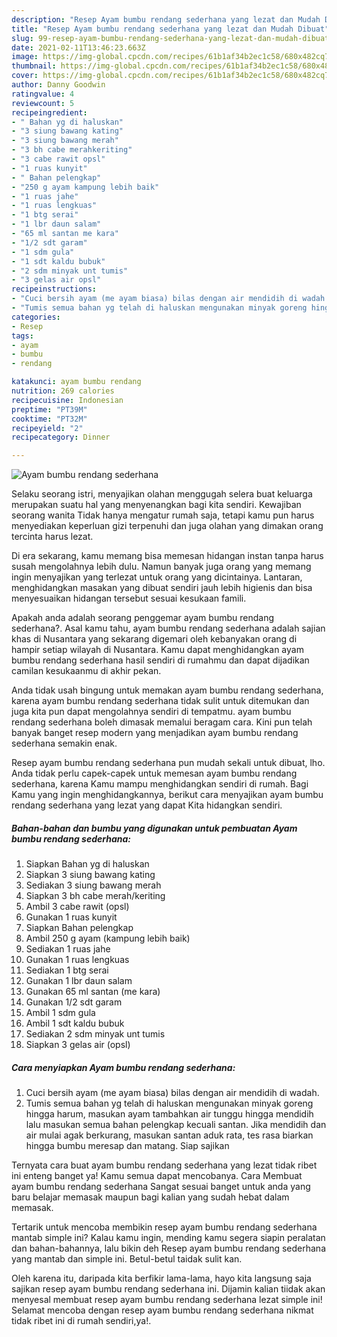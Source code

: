 ```yaml
---
description: "Resep Ayam bumbu rendang sederhana yang lezat dan Mudah Dibuat"
title: "Resep Ayam bumbu rendang sederhana yang lezat dan Mudah Dibuat"
slug: 99-resep-ayam-bumbu-rendang-sederhana-yang-lezat-dan-mudah-dibuat
date: 2021-02-11T13:46:23.663Z
image: https://img-global.cpcdn.com/recipes/61b1af34b2ec1c58/680x482cq70/ayam-bumbu-rendang-sederhana-foto-resep-utama.jpg
thumbnail: https://img-global.cpcdn.com/recipes/61b1af34b2ec1c58/680x482cq70/ayam-bumbu-rendang-sederhana-foto-resep-utama.jpg
cover: https://img-global.cpcdn.com/recipes/61b1af34b2ec1c58/680x482cq70/ayam-bumbu-rendang-sederhana-foto-resep-utama.jpg
author: Danny Goodwin
ratingvalue: 4
reviewcount: 5
recipeingredient:
- " Bahan yg di haluskan"
- "3 siung bawang kating"
- "3 siung bawang merah"
- "3 bh cabe merahkeriting"
- "3 cabe rawit opsl"
- "1 ruas kunyit"
- " Bahan pelengkap"
- "250 g ayam kampung lebih baik"
- "1 ruas jahe"
- "1 ruas lengkuas"
- "1 btg serai"
- "1 lbr daun salam"
- "65 ml santan me kara"
- "1/2 sdt garam"
- "1 sdm gula"
- "1 sdt kaldu bubuk"
- "2 sdm minyak unt tumis"
- "3 gelas air opsl"
recipeinstructions:
- "Cuci bersih ayam (me ayam biasa) bilas dengan air mendidih di wadah."
- "Tumis semua bahan yg telah di haluskan mengunakan minyak goreng hingga harum, masukan ayam tambahkan air tunggu hingga mendidih lalu masukan semua bahan pelengkap kecuali santan. Jika mendidih dan air mulai agak berkurang, masukan santan aduk rata, tes rasa biarkan hingga bumbu meresap dan matang. Siap sajikan"
categories:
- Resep
tags:
- ayam
- bumbu
- rendang

katakunci: ayam bumbu rendang 
nutrition: 269 calories
recipecuisine: Indonesian
preptime: "PT39M"
cooktime: "PT32M"
recipeyield: "2"
recipecategory: Dinner

---
```



![Ayam bumbu rendang sederhana](https://img-global.cpcdn.com/recipes/61b1af34b2ec1c58/680x482cq70/ayam-bumbu-rendang-sederhana-foto-resep-utama.jpg)

Selaku seorang istri, menyajikan olahan menggugah selera buat keluarga merupakan suatu hal yang menyenangkan bagi kita sendiri. Kewajiban seorang  wanita Tidak hanya mengatur rumah saja, tetapi kamu pun harus menyediakan keperluan gizi terpenuhi dan juga olahan yang dimakan orang tercinta harus lezat.

Di era  sekarang, kamu memang bisa memesan hidangan instan tanpa harus susah mengolahnya lebih dulu. Namun banyak juga orang yang memang ingin menyajikan yang terlezat untuk orang yang dicintainya. Lantaran, menghidangkan masakan yang dibuat sendiri jauh lebih higienis dan bisa menyesuaikan hidangan tersebut sesuai kesukaan famili. 



Apakah anda adalah seorang penggemar ayam bumbu rendang sederhana?. Asal kamu tahu, ayam bumbu rendang sederhana adalah sajian khas di Nusantara yang sekarang digemari oleh kebanyakan orang di hampir setiap wilayah di Nusantara. Kamu dapat menghidangkan ayam bumbu rendang sederhana hasil sendiri di rumahmu dan dapat dijadikan camilan kesukaanmu di akhir pekan.

Anda tidak usah bingung untuk memakan ayam bumbu rendang sederhana, karena ayam bumbu rendang sederhana tidak sulit untuk ditemukan dan juga kita pun dapat mengolahnya sendiri di tempatmu. ayam bumbu rendang sederhana boleh dimasak memalui beragam cara. Kini pun telah banyak banget resep modern yang menjadikan ayam bumbu rendang sederhana semakin enak.

Resep ayam bumbu rendang sederhana pun mudah sekali untuk dibuat, lho. Anda tidak perlu capek-capek untuk memesan ayam bumbu rendang sederhana, karena Kamu mampu menghidangkan sendiri di rumah. Bagi Kamu yang ingin menghidangkannya, berikut cara menyajikan ayam bumbu rendang sederhana yang lezat yang dapat Kita hidangkan sendiri.

<!--inarticleads1-->

##### Bahan-bahan dan bumbu yang digunakan untuk pembuatan Ayam bumbu rendang sederhana:

1. Siapkan  Bahan yg di haluskan
1. Siapkan 3 siung bawang kating
1. Sediakan 3 siung bawang merah
1. Siapkan 3 bh cabe merah/keriting
1. Ambil 3 cabe rawit (opsl)
1. Gunakan 1 ruas kunyit
1. Siapkan  Bahan pelengkap
1. Ambil 250 g ayam (kampung lebih baik)
1. Sediakan 1 ruas jahe
1. Gunakan 1 ruas lengkuas
1. Sediakan 1 btg serai
1. Gunakan 1 lbr daun salam
1. Gunakan 65 ml santan (me kara)
1. Gunakan 1/2 sdt garam
1. Ambil 1 sdm gula
1. Ambil 1 sdt kaldu bubuk
1. Sediakan 2 sdm minyak unt tumis
1. Siapkan 3 gelas air (opsl)




<!--inarticleads2-->

##### Cara menyiapkan Ayam bumbu rendang sederhana:

1. Cuci bersih ayam (me ayam biasa) bilas dengan air mendidih di wadah.
1. Tumis semua bahan yg telah di haluskan mengunakan minyak goreng hingga harum, masukan ayam tambahkan air tunggu hingga mendidih lalu masukan semua bahan pelengkap kecuali santan. Jika mendidih dan air mulai agak berkurang, masukan santan aduk rata, tes rasa biarkan hingga bumbu meresap dan matang. Siap sajikan




Ternyata cara buat ayam bumbu rendang sederhana yang lezat tidak ribet ini enteng banget ya! Kamu semua dapat mencobanya. Cara Membuat ayam bumbu rendang sederhana Sangat sesuai banget untuk anda yang baru belajar memasak maupun bagi kalian yang sudah hebat dalam memasak.

Tertarik untuk mencoba membikin resep ayam bumbu rendang sederhana mantab simple ini? Kalau kamu ingin, mending kamu segera siapin peralatan dan bahan-bahannya, lalu bikin deh Resep ayam bumbu rendang sederhana yang mantab dan simple ini. Betul-betul taidak sulit kan. 

Oleh karena itu, daripada kita berfikir lama-lama, hayo kita langsung saja sajikan resep ayam bumbu rendang sederhana ini. Dijamin kalian tiidak akan menyesal membuat resep ayam bumbu rendang sederhana lezat simple ini! Selamat mencoba dengan resep ayam bumbu rendang sederhana nikmat tidak ribet ini di rumah sendiri,ya!.


